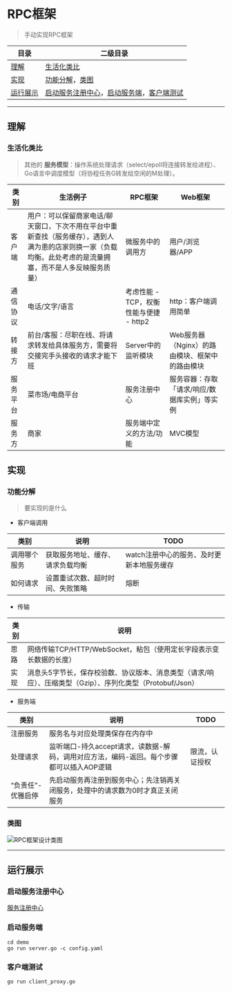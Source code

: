 # RPC框架
> 手动实现RPC框架

目录 |二级目录
---|---
[理解](#理解) |[生活化类比](#生活化类比)
[实现](#实现) |[功能分解](#功能分解)，[类图](#类图)
[运行展示](#运行展示) |[启动服务注册中心](#启动服务注册中心)，[启动服务端](#启动服务端)，[客户端测试](#客户端测试)

***

## 理解
### 生活化类比
> 其他的 **服务模型**：操作系统处理请求（select/epoll将连接转发给进程）、Go语言中调度模型（将协程任务G转发给空闲的M处理）。

类别|生活例子|RPC框架|Web框架
---|---|---|---
客户端 |用户：可以保留商家电话/聊天窗口，下次不用在平台中重新查找（服务缓存），遇到人满为患的店家则换一家（负载均衡。此处考虑的是流量拥塞，而不是人多反映服务质量）|微服务中的调用方 |用户/浏览器/APP
通信协议 |电话/文字/语言 |考虑性能 - TCP，权衡性能与便捷 - http2 |http：客户端调用简单
转接方 |前台/客服：尽职在线、将请求转发给具体服务方，需要将交接完手头接收的请求才能下班 |Server中的监听模块 |Web服务器（Nginx）的路由模块、框架中的路由模块
服务平台 |菜市场/电商平台 |服务注册中心 |服务容器：存取「请求/响应/数据库实例」等实例
服务方 |商家 |服务端中定义的方法/功能 |MVC模型

## 实现
### 功能分解
> 要实现的是什么
- 客户端调用

类别|说明|TODO
---|---|---
调用哪个服务 |获取服务地址、缓存、请求负载均衡 |watch注册中心的服务、及时更新本地服务缓存
如何请求 |设置重试次数、超时时间、失败策略 |熔断

- 传输

类别|说明
---|---
思路 |网络传输TCP/HTTP/WebSocket，粘包（使用定长字段表示变长数据的长度）
实现 |消息头5字节长，保存校验数、协议版本、消息类型（请求/响应）、压缩类型（Gzip）、序列化类型（Protobuf/Json）

- 服务端

类别|说明|TODO
---|---|---
注册服务 |服务名与对应处理类保存在内存中	
处理请求 |监听端口-持久accept请求，读数据-解码，调用对应方法，编码-返回。每个步骤都可以插入AOP逻辑	|限流，认证授权
“负责任”-优雅启停 |先启动服务再注册到服务中心；先注销再关闭服务，处理中的请求数为0时才真正关闭服务	

### 类图
![RPC框架设计类图](https://i.imgtg.com/2023/05/27/OoNSag.jpg)

***

## 运行展示
### 启动服务注册中心
[服务注册中心](https://github.com/dingqing/registry)
### 启动服务端
```
cd demo
go run server.go -c config.yaml
```
### 客户端测试
```
go run client_proxy.go
```
